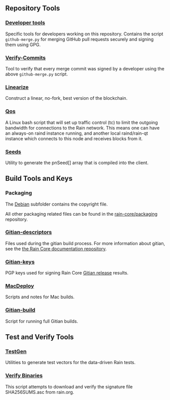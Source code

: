 Repository Tools
---------------------

### [Developer tools](/contrib/devtools) ###
Specific tools for developers working on this repository.
Contains the script `github-merge.py` for merging GitHub pull requests securely and signing them using GPG.

### [Verify-Commits](/contrib/verify-commits) ###
Tool to verify that every merge commit was signed by a developer using the above `github-merge.py` script.

### [Linearize](/contrib/linearize) ###
Construct a linear, no-fork, best version of the blockchain.

### [Qos](/contrib/qos) ###

A Linux bash script that will set up traffic control (tc) to limit the outgoing bandwidth for connections to the Rain network. This means one can have an always-on raind instance running, and another local raind/rain-qt instance which connects to this node and receives blocks from it.

### [Seeds](/contrib/seeds) ###
Utility to generate the pnSeed[] array that is compiled into the client.

Build Tools and Keys
---------------------

### Packaging ###
The [Debian](/contrib/debian) subfolder contains the copyright file.

All other packaging related files can be found in the [rain-core/packaging](https://github.com/rain-core/packaging) repository.

### [Gitian-descriptors](/contrib/gitian-descriptors) ###
Files used during the gitian build process. For more information about gitian, see the [the Rain Core documentation repository](https://github.com/rain-core/docs).

### [Gitian-keys](/contrib/gitian-keys)
PGP keys used for signing Rain Core [Gitian release](/doc/release-process.md) results.

### [MacDeploy](/contrib/macdeploy) ###
Scripts and notes for Mac builds. 

### [Gitian-build](/contrib/gitian-build.py) ###
Script for running full Gitian builds.

Test and Verify Tools 
---------------------

### [TestGen](/contrib/testgen) ###
Utilities to generate test vectors for the data-driven Rain tests.

### [Verify Binaries](/contrib/verifybinaries) ###
This script attempts to download and verify the signature file SHA256SUMS.asc from rain.org.
